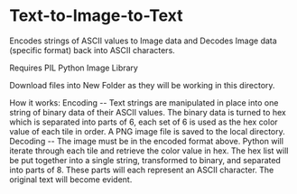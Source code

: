# Text-to-Image-to-Text
Encodes strings of ASCII values to Image data and Decodes Image data (specific format) back into ASCII characters.

Requires PIL Python Image Library

Download files into New Folder as they will be working in this directory.

How it works:
  Encoding -- Text strings are manipulated in place into one string of binary data of their ASCII values.  The binary data is turned to hex which is separated into parts of 6, each set of 6 is used as the hex color value of each tile in order. A PNG image file is saved to the local directory.
  Decoding -- The image must be in the encoded format above.  Python will iterate through each tile and retrieve the color value in hex.  The hex list will be put together into a single string, transformed to binary, and separated into parts of 8.  These parts will each represent an ASCII character.  The original text will become evident.
